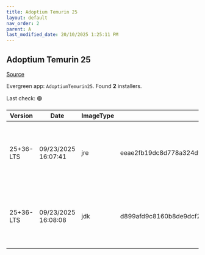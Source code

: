 ```yaml
---
title: Adoptium Temurin 25
layout: default
nav_order: 2
parent: A
last_modified_date: 20/10/2025 1:25:11 PM
---
```


## Adoptium Temurin 25

[Source](https://adoptium.net/)

Evergreen app: `AdoptiumTemurin25`. Found **2** installers.

Last check: 🟢

| Version   | Date                | ImageType | Checksum                                                         | Size      | Architecture | Type | URI                                                                                                                                                                                                                                                    |
| --------- | ------------------- | --------- | ---------------------------------------------------------------- | --------- | ------------ | ---- | ------------------------------------------------------------------------------------------------------------------------------------------------------------------------------------------------------------------------------------------------------ |
| 25+36-LTS | 09/23/2025 16:07:41 | jre       | eeae2fb19dc8d778a324d9b5c879f7afe9732487516807b75584436b01e0d8c3 | 42688512  | x64          | msi  | [https://github.com/adoptium/temurin25-binaries/releases/download/jdk-25%2B36/OpenJDK25U-jre_x64_windows_hotspot_25_36.msi](https://github.com/adoptium/temurin25-binaries/releases/download/jdk-25%2B36/OpenJDK25U-jre_x64_windows_hotspot_25_36.msi) |
| 25+36-LTS | 09/23/2025 16:08:08 | jdk       | d899afd9c8160b8de9dcf2cced8da33702e00104068eac50e33dd1cbf1df5248 | 115896320 | x64          | msi  | [https://github.com/adoptium/temurin25-binaries/releases/download/jdk-25%2B36/OpenJDK25U-jdk_x64_windows_hotspot_25_36.msi](https://github.com/adoptium/temurin25-binaries/releases/download/jdk-25%2B36/OpenJDK25U-jdk_x64_windows_hotspot_25_36.msi) |
